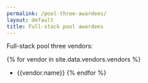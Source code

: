 ```yaml
---
permalink: /pool-three-awardees/
layout: default
title: Full-stack pool awardees
---
```


Full-stack pool three vendors:

{% for vendor in site.data.vendors.vendors %}
- {{vendor.name}}
{% endfor %}